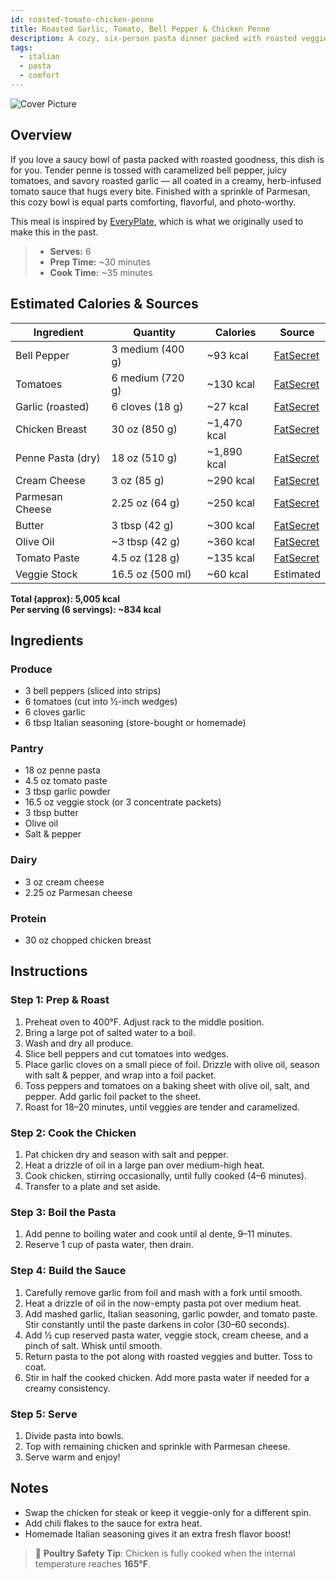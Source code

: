 ```yaml
---
id: roasted-tomato-chicken-penne
title: Roasted Garlic, Tomato, Bell Pepper & Chicken Penne
description: A cozy, six-person pasta dinner packed with roasted veggies, tender chicken, and a garlic-herb cream sauce.
tags:
  - italian
  - pasta
  - comfort
---
```


![Cover Picture](/img/italian_eats/roasted_garlic_penne/cover.png)

## Overview

If you love a saucy bowl of pasta packed with roasted goodness, this dish is for you. Tender penne is tossed with caramelized bell pepper, juicy tomatoes, and savory roasted garlic — all coated in a creamy, herb-infused tomato sauce that hugs every bite. Finished with a sprinkle of Parmesan, this cozy bowl is equal parts comforting, flavorful, and photo-worthy.

This meal is inspired by [EveryPlate], which is what we originally used to make this in the past.

> - **Serves:** 6
> - **Prep Time:** ~30 minutes
> - **Cook Time:** ~35 minutes

## Estimated Calories & Sources

| **Ingredient**    | **Quantity**     | **Calories** | **Source**                                                                                                          |
| ----------------- | ---------------- | ------------ | ------------------------------------------------------------------------------------------------------------------- |
| Bell Pepper       | 3 medium (400 g) | ~93 kcal     | [FatSecret](https://www.fatsecret.com/calories-nutrition/generic/bell-peppers?portionamount=1.000&portionid=321550) |
| Tomatoes          | 6 medium (720 g) | ~130 kcal    | [FatSecret](https://www.fatsecret.com/calories-nutrition/usda/tomatoes)                                             |
| Garlic (roasted)  | 6 cloves (18 g)  | ~27 kcal     | [FatSecret](https://www.fatsecret.com/calories-nutrition/usda/garlic)                                               |
| Chicken Breast    | 30 oz (850 g)    | ~1,470 kcal  | [FatSecret](https://www.fatsecret.com/calories-nutrition/generic/chicken-breast-skinless?portionid=4751536)         |
| Penne Pasta (dry) | 18 oz (510 g)    | ~1,890 kcal  | [FatSecret](https://www.fatsecret.com/calories-nutrition/usda/penne-pasta-dry)                                      |
| Cream Cheese      | 3 oz (85 g)      | ~290 kcal    | [FatSecret](https://www.fatsecret.com/calories-nutrition/usda/cream-cheese)                                         |
| Parmesan Cheese   | 2.25 oz (64 g)   | ~250 kcal    | [FatSecret](https://www.fatsecret.com/calories-nutrition/usda/parmesan-cheese)                                      |
| Butter            | 3 tbsp (42 g)    | ~300 kcal    | [FatSecret](https://www.fatsecret.com/calories-nutrition/usda/butter-salted)                                        |
| Olive Oil         | ~3 tbsp (42 g)   | ~360 kcal    | [FatSecret](https://www.fatsecret.com/calories-nutrition/generic/olive-oil)                                         |
| Tomato Paste      | 4.5 oz (128 g)   | ~135 kcal    | [FatSecret](https://www.fatsecret.com/calories-nutrition/usda/tomato-paste)                                         |
| Veggie Stock      | 16.5 oz (500 ml) | ~60 kcal     | Estimated                                                                                                           |

**Total (approx): 5,005 kcal**  
**Per serving (6 servings): ~834 kcal**

## Ingredients

### Produce

- 3 bell peppers (sliced into strips)
- 6 tomatoes (cut into ½-inch wedges)
- 6 cloves garlic
- 6 tbsp Italian seasoning (store-bought or homemade)

### Pantry

- 18 oz penne pasta
- 4.5 oz tomato paste
- 3 tbsp garlic powder
- 16.5 oz veggie stock (or 3 concentrate packets)
- 3 tbsp butter
- Olive oil
- Salt & pepper

### Dairy

- 3 oz cream cheese
- 2.25 oz Parmesan cheese

### Protein

- 30 oz chopped chicken breast

## Instructions

### Step 1: Prep & Roast

1. Preheat oven to 400°F. Adjust rack to the middle position.
2. Bring a large pot of salted water to a boil.
3. Wash and dry all produce.
4. Slice bell peppers and cut tomatoes into wedges.
5. Place garlic cloves on a small piece of foil. Drizzle with olive oil, season with salt & pepper, and wrap into a foil packet.
6. Toss peppers and tomatoes on a baking sheet with olive oil, salt, and pepper. Add garlic foil packet to the sheet.
7. Roast for 18–20 minutes, until veggies are tender and caramelized.

### Step 2: Cook the Chicken

1. Pat chicken dry and season with salt and pepper.
2. Heat a drizzle of oil in a large pan over medium-high heat.
3. Cook chicken, stirring occasionally, until fully cooked (4–6 minutes).
4. Transfer to a plate and set aside.

### Step 3: Boil the Pasta

1. Add penne to boiling water and cook until al dente, 9–11 minutes.
2. Reserve 1 cup of pasta water, then drain.

### Step 4: Build the Sauce

1. Carefully remove garlic from foil and mash with a fork until smooth.
2. Heat a drizzle of oil in the now-empty pasta pot over medium heat.
3. Add mashed garlic, Italian seasoning, garlic powder, and tomato paste. Stir constantly until the paste darkens in color (30–60 seconds).
4. Add ½ cup reserved pasta water, veggie stock, cream cheese, and a pinch of salt. Whisk until smooth.
5. Return pasta to the pot along with roasted veggies and butter. Toss to coat.
6. Stir in half the cooked chicken. Add more pasta water if needed for a creamy consistency.

### Step 5: Serve

1. Divide pasta into bowls.
2. Top with remaining chicken and sprinkle with Parmesan cheese.
3. Serve warm and enjoy!

## Notes

- Swap the chicken for steak or keep it veggie-only for a different spin.
- Add chili flakes to the sauce for extra heat.
- Homemade Italian seasoning gives it an extra fresh flavor boost!

> 🧪 **Poultry Safety Tip**: Chicken is fully cooked when the internal temperature reaches **165°F**.

[EveryPlate]: https://www.everyplate.com/recipes/roasted-garlic-tomato-and-chicken-penne-67e0cc9e7594446a7cdcb9ca
